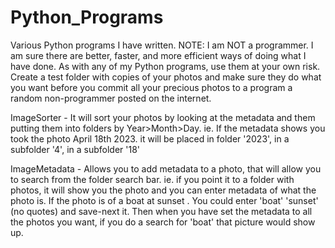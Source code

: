 # Python_Programs
Various Python programs I have written. NOTE: I am NOT a programmer. I am sure there are better, faster, and more efficient ways of doing what I have done.
As with any of my Python programs, use them at your own risk. Create a test folder with copies of your photos and make sure they do what you want before you commit all your precious photos to a program a random non-programmer posted on the internet.

ImageSorter - It will sort your photos by looking at the metadata and them putting them into folders by Year>Month>Day. ie. If the metadata shows you took the photo April 18th 2023. it will be placed in folder '2023', in a subfolder '4', in a subfolder '18'

ImageMetadata - Allows you to add metadata to a photo, that will allow you to search from the folder search bar. ie. if you point it to a folder with photos, it will show you the photo and you can enter metadata of what the  photo is. If the photo is of a boat at sunset . You could enter 'boat' 'sunset' (no quotes) and save-next it. Then when you have set the metadata to all the photos you want, if you do a search for 'boat' that picture would show up.
